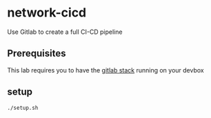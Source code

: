 # network-cicd

Use Gitlab to create a full CI-CD pipeline

## Prerequisites

This lab requires you to have the [gitlab stack](../gitlab) running on your devbox

## setup

```
./setup.sh
```
